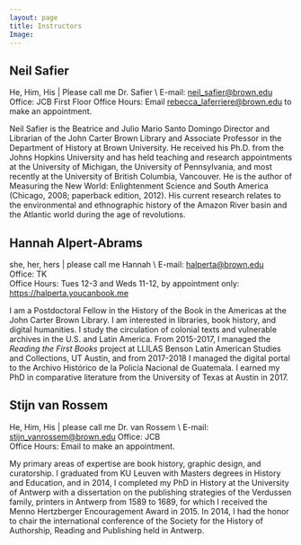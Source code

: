 ```yaml
---
layout: page
title: Instructors
Image:
---
```


## Neil Safier
He, Him, His | Please call me Dr. Safier \\
E-mail: neil_safier@brown.edu   
Office: JCB First Floor
Office Hours: Email rebecca_laferriere@brown.edu to make an appointment.

Neil Safier is the Beatrice and Julio Mario Santo Domingo Director and Librarian of the John Carter Brown Library and Associate Professor in the Department of History at Brown University. He received his Ph.D. from the Johns Hopkins University and has held teaching and research appointments at the University of Michigan, the University of Pennsylvania, and most recently at the University of British Columbia, Vancouver. He is the author of Measuring the New World: Enlightenment Science and South America (Chicago, 2008; paperback edition, 2012). His current research relates to the environmental and ethnographic history of the Amazon River basin and the Atlantic world during the age of revolutions. 

## Hannah Alpert-Abrams 
she, her, hers | please call me Hannah \\
E-mail: halperta@brown.edu  
Office: TK  
Office Hours: Tues 12-3 and Weds 11-12, by appointment only: https://halperta.youcanbook.me  

I am a Postdoctoral Fellow in the History of the Book in the Americas at the John Carter Brown Library. I am interested in libraries, book history, and digital humanities. I study the circulation of colonial texts and vulnerable archives in the U.S. and Latin America. From 2015-2017, I managed the *Reading the First Books* project at LLILAS Benson Latin American Studies and Collections, UT Austin, and from 2017-2018 I managed the digital portal to the Archivo Histórico de la Policía Nacional de Guatemala. I earned my PhD in comparative literature from the University of Texas at Austin in 2017. 

## Stijn van Rossem
He, Him, His | please call me Dr. van Rossem \\
E-mail: stijn_vanrossem@brown.edu 
Office: JCB  
Office Hours: Email to make an appointment.  

My primary areas of expertise are book history, graphic design, and curatorship. I graduated from KU Leuven with Masters degrees in History and Education, and in 2014, I completed my PhD in History at the University of Antwerp with a dissertation on the publishing strategies of the Verdussen family, printers in Antwerp from 1589 to 1689, for which I received the Menno Hertzberger Encouragement Award in 2015. In 2014, I had the honor to chair the international conference of the Society for the History of Authorship, Reading and Publishing held in Antwerp.